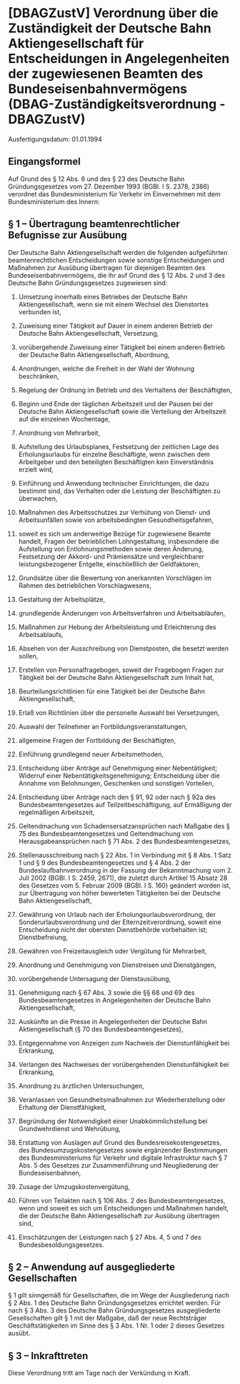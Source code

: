 # [DBAGZustV] Verordnung über die Zuständigkeit der Deutsche Bahn Aktiengesellschaft für Entscheidungen in Angelegenheiten der zugewiesenen Beamten des Bundeseisenbahnvermögens  (DBAG-Zuständigkeitsverordnung - DBAGZustV)

Ausfertigungsdatum: 01.01.1994

 

## Eingangsformel

Auf Grund des § 12 Abs. 6 und des § 23 des Deutsche Bahn Gründungsgesetzes vom 27. Dezember 1993 (BGBl. I S. 2378, 2386) verordnet das Bundesministerium für Verkehr im Einvernehmen mit dem Bundesministerium des Innern:


## § 1 – Übertragung beamtenrechtlicher Befugnisse zur Ausübung

Der Deutsche Bahn Aktiengesellschaft werden die folgenden aufgeführten beamtenrechtlichen Entscheidungen sowie sonstige Entscheidungen und Maßnahmen zur Ausübung übertragen für diejenigen Beamten des Bundeseisenbahnvermögens, die ihr auf Grund des § 12 Abs. 2 und 3 des Deutsche Bahn Gründungsgesetzes zugewiesen sind:

1. Umsetzung innerhalb eines Betriebes der Deutsche Bahn Aktiengesellschaft, wenn sie mit einem Wechsel des Dienstortes verbunden ist,

2. Zuweisung einer Tätigkeit auf Dauer in einem anderen Betrieb der Deutsche Bahn Aktiengesellschaft, Versetzung,

3. vorübergehende Zuweisung einer Tätigkeit bei einem anderen Betrieb der Deutsche Bahn Aktiengesellschaft, Abordnung,

4. Anordnungen, welche die Freiheit in der Wahl der Wohnung beschränken,

5. Regelung der Ordnung im Betrieb und des Verhaltens der Beschäftigten,

6. Beginn und Ende der täglichen Arbeitszeit und der Pausen bei der Deutsche Bahn Aktiengesellschaft sowie die Verteilung der Arbeitszeit auf die einzelnen Wochentage,

7. Anordnung von Mehrarbeit,

8. Aufstellung des Urlaubsplanes, Festsetzung der zeitlichen Lage des Erholungsurlaubs für einzelne Beschäftigte, wenn zwischen dem Arbeitgeber und den beteiligten Beschäftigten kein Einverständnis erzielt wird,

9. Einführung und Anwendung technischer Einrichtungen, die dazu bestimmt sind, das Verhalten oder die Leistung der Beschäftigten zu überwachen,

10. Maßnahmen des Arbeitsschutzes zur Verhütung von Dienst- und Arbeitsunfällen sowie von arbeitsbedingten Gesundheitsgefahren,

11. soweit es sich um anderweitige Bezüge für zugewiesene Beamte handelt, Fragen der betrieblichen Lohngestaltung, insbesondere die Aufstellung von Entlohnungsmethoden sowie deren Änderung, Festsetzung der Akkord- und Prämiensätze und vergleichbarer leistungsbezogener Entgelte, einschließlich der Geldfaktoren,

12. Grundsätze über die Bewertung von anerkannten Vorschlägen im Rahmen des betrieblichen Vorschlagwesens,

13. Gestaltung der Arbeitsplätze,

14. grundlegende Änderungen von Arbeitsverfahren und Arbeitsabläufen,

15. Maßnahmen zur Hebung der Arbeitsleistung und Erleichterung des Arbeitsablaufs,

16. Absehen von der Ausschreibung von Dienstposten, die besetzt werden sollen,

17. Erstellen von Personalfragebogen, soweit der Fragebogen Fragen zur Tätigkeit bei der Deutsche Bahn Aktiengesellschaft zum Inhalt hat,

18. Beurteilungsrichtlinien für eine Tätigkeit bei der Deutsche Bahn Aktiengesellschaft,

19. Erlaß von Richtlinien über die personelle Auswahl bei Versetzungen,

20. Auswahl der Teilnehmer an Fortbildungsveranstaltungen,

21. allgemeine Fragen der Fortbildung der Beschäftigten,

22. Einführung grundlegend neuer Arbeitsmethoden,

23. Entscheidung über Anträge auf Genehmigung einer Nebentätigkeit; Widerruf einer Nebentätigkeitsgenehmigung; Entscheidung über die Annahme von Belohnungen, Geschenken und sonstigen Vorteilen,

24. Entscheidung über Anträge nach den § 91, 92 oder nach § 92a des Bundesbeamtengesetzes auf Teilzeitbeschäftigung, auf Ermäßigung der regelmäßigen Arbeitszeit,

25. Geltendmachung von Schadensersatzansprüchen nach Maßgabe des § 75 des Bundesbeamtengesetzes und Geltendmachung von Herausgabeansprüchen nach § 71 Abs. 2 des Bundesbeamtengesetzes,

26. Stellenausschreibung nach § 22 Abs. 1 in Verbindung mit § 8 Abs. 1 Satz 1 und § 9 des Bundesbeamtengesetzes und § 4 Abs. 2 der Bundeslaufbahnverordnung in der Fassung der Bekanntmachung vom 2. Juli 2002 (BGBl. I S. 2459, 2671), die zuletzt durch Artikel 15 Absatz 28 des Gesetzes vom 5. Februar 2009 (BGBl. I S. 160) geändert worden ist, zur Übertragung von höher bewerteten Tätigkeiten bei der Deutsche Bahn Aktiengesellschaft,

27. Gewährung von Urlaub nach der Erholungsurlaubsverordnung, der Sonderurlaubsverordnung und der Elternzeitverordnung, soweit eine Entscheidung nicht der obersten Dienstbehörde vorbehalten ist; Dienstbefreiung,

28. Gewähren von Freizeitausgleich oder Vergütung für Mehrarbeit,

29. Anordnung und Genehmigung von Dienstreisen und Dienstgängen,

30. vorübergehende Untersagung der Dienstausübung,

31. Genehmigung nach § 67 Abs. 3 sowie die §§ 68 und 69 des Bundesbeamtengesetzes in Angelegenheiten der Deutsche Bahn Aktiengesellschaft,

32. Auskünfte an die Presse in Angelegenheiten der Deutsche Bahn Aktiengesellschaft (§ 70 des Bundesbeamtengesetzes),

33. Entgegennahme von Anzeigen zum Nachweis der Dienstunfähigkeit bei Erkrankung,

34. Verlangen des Nachweises der vorübergehenden Dienstunfähigkeit bei Erkrankung,

35. Anordnung zu ärztlichen Untersuchungen,

36. Veranlassen von Gesundheitsmaßnahmen zur Wiederherstellung oder Erhaltung der Dienstfähigkeit,

37. Begründung der Notwendigkeit einer Unabkömmlichstellung bei Grundwehrdienst und Wehrübung,

38. Erstattung von Auslagen auf Grund des Bundesreisekostengesetzes, des Bundesumzugskostengesetzes sowie ergänzender Bestimmungen des Bundesministeriums für Verkehr und digitale Infrastruktur nach § 7 Abs. 5 des Gesetzes zur Zusammenführung und Neugliederung der Bundeseisenbahnen,

39. Zusage der Umzugskostenvergütung,

40. Führen von Teilakten nach § 106 Abs. 2 des Bundesbeamtengesetzes, wenn und soweit es sich um Entscheidungen und Maßnahmen handelt, die der Deutsche Bahn Aktiengesellschaft zur Ausübung übertragen sind,

41. Einschätzungen der Leistungen nach § 27 Abs. 4, 5 und 7 des Bundesbesoldungsgesetzes.


## § 2 – Anwendung auf ausgegliederte Gesellschaften

§ 1 gilt sinngemäß für Gesellschaften, die im Wege der Ausgliederung nach § 2 Abs. 1 des Deutsche Bahn Gründungsgesetzes errichtet werden. Für nach § 3 Abs. 3 des Deutsche Bahn Gründungsgesetzes ausgegliederte Gesellschaften gilt § 1 mit der Maßgabe, daß der neue Rechtsträger Geschäftstätigkeiten im Sinne des § 3 Abs. 1 Nr. 1 oder 2 dieses Gesetzes ausübt.


## § 3 – Inkrafttreten

Diese Verordnung tritt am Tage nach der Verkündung in Kraft.

